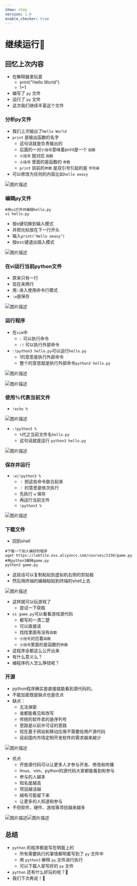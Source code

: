 ```yaml
---
show: step
version: 1.0
enable_checker: true
---
```


# 继续运行🥊

## 回忆上次内容

- 在解释器里玩耍
	- print("Hello World")
	- 1+1
- 编写了 `py` 文件
- 运行了 `py` 文件
- 这次我们继续丰富这个文件

### 分析py文件

- 我们上次输出了`Hello World`
- `print` 是输出函数的名字
	- 这句话就是负责输出的
	- 后面的一对`小括号`意味着print是一个 `函数`
	- `小括号` 就对应 `函数`
	- `小括号` 里面的是函数的 `参数`
	- `print` 目前的`参数` 是双引号引起的是 `字符串`
- 可以修改为任何的内容比如`hello oeasy`

![图片描述](https://doc.shiyanlou.com/courses/uid1190679-20210220-1613773729811)

### 编辑py文件

```shell
#用vi打开并编辑hello.py
vi hello.py
```

- 按<kbd>o</kbd>键切换到输入模式
- 并把光标放在下一行开头
- 输入`print("Hello oeasy")`
- 按<kbd>esc</kbd>键退出插入模式


![图片描述](https://doc.shiyanlou.com/courses/uid1190679-20210303-1614748893639)

### 在vi运行当前python文件

- 原来只有一行
- 现在来两行
- 用<kbd>:</kbd>进入使用命令行模式
- `:w`是保存

![图片描述](https://doc.shiyanlou.com/courses/uid1190679-20210303-1614748953637)

### 运行程序
- 在`vim`中
	- `:` 可以执行命令
	- `:!` 可以执行外部命令
- `:!python3 hello.py`可以运行`hello.py`
	- !的意思是执行外部命令
	- 整个的意思就是执行外部命令`python3 hello.py`

![图片描述](https://doc.shiyanlou.com/courses/uid1190679-20210303-1614749073252)

![图片描述](https://doc.shiyanlou.com/courses/uid1190679-20210303-1614749309922)

### 使用%代表当前文件
- `!echo %`

![图片描述](https://doc.shiyanlou.com/courses/uid1190679-20210810-1628585796744)


- `:!python3 %`
	- `%`代之当前文件名`hello.py`
	- 这句话就是运行 `python3 hello.py`

![图片描述](https://doc.shiyanlou.com/courses/uid1190679-20210303-1614749219365)

### 保存并运行

- `:w|!python3 %`
	- `｜` 把这些命令联合起来
	- `｜` 的意思是依次执行
	- 先执行 `w` 保存
	- 再运行当前文件
	- `!python3 %`

![图片描述](https://doc.shiyanlou.com/courses/uid1190679-20210303-1614749331848)

### 下载文件
- 回到shell

```shell
#下载一个别人编好的程序
wget https://labfile.oss.aliyuncs.com/courses/1330/game.py
#用python3解释game.py
python3 game.py
```

- 这段话可以复制粘贴到虚拟机右侧的剪贴板
- 然后用终端的编辑粘贴到终端的shell上去

![图片描述](https://doc.shiyanlou.com/courses/uid1190679-20210219-1613744592460)

- 这样就可以玩游戏了
	- 尝试一下获胜
- `vi game.py`可以看看游戏源代码
	- 都写的一清二楚
	- 可以直接读
	- 找找里面有没有`函数`
	- `小括号`对应着`函数`
	- `小括号`里面的是函数的`参数`
- 这程序全都这么公开出来
- 有什么意义么？
- 编程序的人怎么挣钱呢？

### 开源
- python程序确实是直接就能看到源代码的。
- 不能加密既是缺点也是优点
- 缺点：
	- 无法保密
	- 谁都能看见和改写
	- 传统的软件卖的是序列号
	- 思路是以前许可证的思路
	- 现在基于网站和移动应用不需要给用户源代码
	- 目前国内市场定制开发软件的需求越来越少

![图片描述](https://doc.shiyanlou.com/courses/uid1190679-20210904-1630720059610)

- 优点
	- 开放源代码可以让更多人才参与开发、修改和传播
	- linux、vim、python的源代码大家都能看到和参与
	- 参与的人越多
	- 知名度越高
	- 项目越活越
	- 越有可能留下来
	- 让更多的人知道和参与
- 不但软件，硬件、游戏等项目越来越多

![图片描述](https://doc.shiyanlou.com/courses/uid1190679-20210904-1630720072724)![图片描述](https://doc.shiyanlou.com/courses/uid1190679-20210904-1630720084993)


## 总结

- `python` 的程序都是写在明面上的
	- 所有需要执行的事情都明着写到了 `py` 文件中
	- 用 `python3` 解释 `py` 文件进行执行
	- 可以下载人家写好的 `py` 文件
- `python` 还有什么好玩的呢？🤔
- 我们下次再说！👋